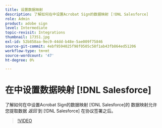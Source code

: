 ```yaml
---
title: 设置数据映射
description: 了解如何在中设置Acrobat Sign的数据映射 [!DNL Salesforce]
role: Admin
product: adobe sign
level: Intermediate
topic-revisit: Integrations
thumbnail: 17351.jpg
exl-id: 52b858aa-9ec9-44dd-b48e-5ae009f75846
source-git-commit: 4ebf9594025f98f0505c58f1ab43fb864ed51206
workflow-type: tm+mt
source-wordcount: '47'
ht-degree: 0%

---
```


# 在中设置数据映射 [!DNL Salesforce]

了解如何在中设置Acrobat Sign的数据映射 [!DNL Salesforce]的 数据映射允许您提取数据 _返回_ 到 [!DNL Salesforce] 在协议签署之后。

>[!VIDEO](https://video.tv.adobe.com/v/3409073?quality=12&learn=on&hidetitle=true)
